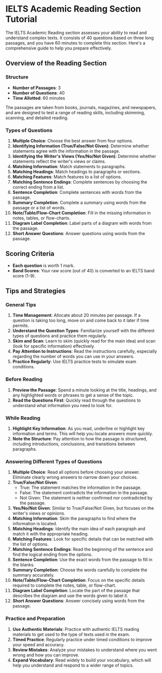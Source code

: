 IELTS Academic Reading Section Tutorial
=======================================

The IELTS Academic Reading section assesses your ability to read and understand complex texts. It consists of 40 questions based on three long passages, and you have 60 minutes to complete this section. Here's a comprehensive guide to help you prepare effectively.

Overview of the Reading Section
-------------------------------

### Structure

-   **Number of Passages**: 3
-   **Number of Questions**: 40
-   **Time Allotted**: 60 minutes

The passages are taken from books, journals, magazines, and newspapers, and are designed to test a range of reading skills, including skimming, scanning, and detailed reading.

### Types of Questions

1.  **Multiple Choice**: Choose the best answer from four options.
2.  **Identifying Information (True/False/Not Given)**: Determine whether statements agree with the information in the passage.
3.  **Identifying the Writer's Views (Yes/No/Not Given)**: Determine whether statements reflect the writer's views or claims.
4.  **Matching Information**: Match statements to paragraphs.
5.  **Matching Headings**: Match headings to paragraphs or sections.
6.  **Matching Features**: Match features to a list of options.
7.  **Matching Sentence Endings**: Complete sentences by choosing the correct ending from a list.
8.  **Sentence Completion**: Complete sentences with words from the passage.
9.  **Summary Completion**: Complete a summary using words from the passage or a list of words.
10. **Note/Table/Flow-Chart Completion**: Fill in the missing information in notes, tables, or flow-charts.
11. **Diagram Label Completion**: Label parts of a diagram with words from the passage.
12. **Short Answer Questions**: Answer questions using words from the passage.

Scoring Criteria
----------------

-   **Each question** is worth 1 mark.
-   **Band Scores**: Your raw score (out of 40) is converted to an IELTS band score (1-9).

Tips and Strategies
-------------------

### General Tips

1.  **Time Management**: Allocate about 20 minutes per passage. If a question is taking too long, move on and come back to it later if time permits.
2.  **Understand the Question Types**: Familiarize yourself with the different types of questions and practice them regularly.
3.  **Skim and Scan**: Learn to skim (quickly read for the main idea) and scan (look for specific information) effectively.
4.  **Pay Attention to Instructions**: Read the instructions carefully, especially regarding the number of words you can use in your answers.
5.  **Practice Regularly**: Use IELTS practice tests to simulate exam conditions.

### Before Reading

1.  **Preview the Passage**: Spend a minute looking at the title, headings, and any highlighted words or phrases to get a sense of the topic.
2.  **Read the Questions First**: Quickly read through the questions to understand what information you need to look for.

### While Reading

1.  **Highlight Key Information**: As you read, underline or highlight key information and terms. This will help you locate answers more quickly.
2.  **Note the Structure**: Pay attention to how the passage is structured, including introductions, conclusions, and transitions between paragraphs.

### Answering Different Types of Questions

1.  **Multiple Choice**: Read all options before choosing your answer. Eliminate clearly wrong answers to narrow down your choices.
2.  **True/False/Not Given**:
    -   True: The statement matches the information in the passage.
    -   False: The statement contradicts the information in the passage.
    -   Not Given: The statement is neither confirmed nor contradicted by the passage.
3.  **Yes/No/Not Given**: Similar to True/False/Not Given, but focuses on the writer's views or opinions.
4.  **Matching Information**: Skim the paragraphs to find where the information is located.
5.  **Matching Headings**: Identify the main idea of each paragraph and match it with the appropriate heading.
6.  **Matching Features**: Look for specific details that can be matched with the list of options.
7.  **Matching Sentence Endings**: Read the beginning of the sentence and find the logical ending from the options.
8.  **Sentence Completion**: Use the exact words from the passage to fill in the blanks.
9.  **Summary Completion**: Choose the words carefully to complete the summary accurately.
10. **Note/Table/Flow-Chart Completion**: Focus on the specific details required to complete the notes, table, or flow-chart.
11. **Diagram Label Completion**: Locate the part of the passage that describes the diagram and use the words given to label it.
12. **Short Answer Questions**: Answer concisely using words from the passage.

### Practice and Preparation

1.  **Use Authentic Materials**: Practice with authentic IELTS reading materials to get used to the type of texts used in the exam.
2.  **Timed Practice**: Regularly practice under timed conditions to improve your speed and accuracy.
3.  **Review Mistakes**: Analyze your mistakes to understand where you went wrong and how you can improve.
4.  **Expand Vocabulary**: Read widely to build your vocabulary, which will help you understand and respond to a wider range of topics.
